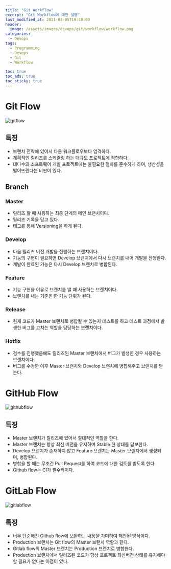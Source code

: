 ```yaml
---
title: "Git Workflow"
excerpt: "Git Workflow에 대한 설명"
last_modified_at: 2021-03-05T19:40:00
header:
  image: /assets/images/devops/git/workflow/workflow.png
categories:
  - Devops
tags:
  - Programming
  - Devops
  - Git
  - Workflow

toc: true
toc_ads: true
toc_sticky: true
---
```

# Git Flow
![gitflow](../../assets/images/devops/git/workflow/gitflow.png)
## 특징
- 브랜치 전략에 있어서 다른 워크플로우보다 엄격하다.
- 계획적인 릴리즈를 스케줄링 하는 대규모 프로젝트에 적합하다.
- 대다수의 소프트웨어 개발 프로젝트에는 불필요한 절차를 준수하게 하여, 생산성을 떨어뜨린다는 비판이 있다.
## Branch
### Master
- 릴리즈 할 때 사용하는 최종 단계의 메인 브랜치이다.
- 릴리즈 기록을 담고 있다.
- 태그를 통해 Versioning을 하게 된다.
### Develop
- 다음 릴리즈 버전 개발을 진행하는 브랜치이다.
- 기능의 구현이 필요하면 Develop 브랜치에서 다시 브랜치를 내어 개발을 진행한다.
- 개발이 완료된 기능은 다시 Develop 브랜치로 병합된다.
### Feature
- 기능 구현을 이유로 브랜치를 낼 때 사용하는 브랜치이다.
- 브랜치를 내는 기준은 한 기능 단위가 된다.
### Release
- 현재 코드가 Master 브랜치로 병합될 수 있는지 테스트를 하고 테스트 과정에서 발생한 버그를 고치는 역할을 담당하는 브랜치이다.
### Hotfix
- 검수를 진행했음에도 릴리즈된 Master 브랜치에서 버그가 발생한 경우 사용하는 브랜치이다.
- 버그를 수정한 이후 Master 브랜치와 Develop 브랜치에 병합해주고 브랜치를 닫는다.


# GitHub Flow
![githubflow](../../assets/images/devops/git/workflow/githubflow.png)
## 특징
- Master 브랜치가 릴리즈에 있어서 절대적인 역할을 한다.
- Master 브랜치는 항상 최신 버전을 유지하며 Stable 한 상태를 담보한다.
- Develop 브랜치가 존재하지 않고 Feature 브랜치는 Master 브랜치에서 생성되며, 병합된다.
- 병합을 할 때는 무조건 Pull Request를 하여 코드에 대한 검토를 받도록 한다.
- Github flow는 CI가 필수적이다.

# GitLab Flow
![gitlabflow](../../assets/images/devops/git/workflow/gitlabflow.png)
## 특징
- 너무 단순해진 Github flow에 보완하는 내용을 가미하여 제안된 방식이다.
- Production 브랜치는 Git flow의 Master 브랜치 역할과 같다.
- Gitlab flow의 Master 브랜치는 Production 브랜치로 병합한다.
- Production 브랜치에서 릴리즈된 코드가 항상 프로젝트 최신버전 상태를 유지해야 할 필요가 없다는 이점이 있다.